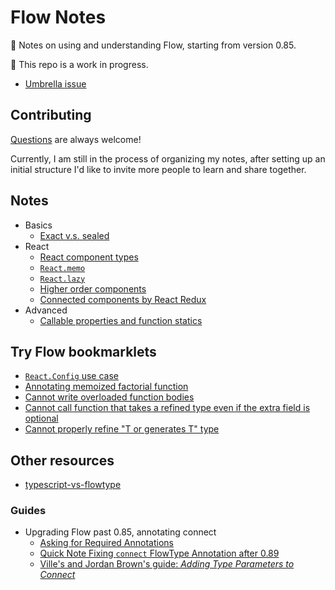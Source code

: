 # Flow Notes

📝 Notes on using and understanding Flow, starting from version 0.85.

🚧 This repo is a work in progress.

- [Umbrella issue](https://github.com/wgao19/flow-notes/issues/1)

## Contributing

[Questions](https://github.com/wgao19/flow-notes/issues/new?assignees=&labels=question&template=question.md) are always welcome!

Currently, I am still in the process of organizing my notes, after setting up an initial structure I'd like to invite more people to learn and share together.

## Notes

- Basics
  - [Exact v.s. sealed](./basics/exact-vs-sealed.md)
- React
  - [React component types](./react/react-component-types.md)
  - [`React.memo`](./react/react-memo.md)
  - [`React.lazy`](./react/react-lazy.md)
  - [Higher order components](./react/annotating-higher-order-components.md)
  - [Connected components by React Redux](./react/annotating-connected-components.md)
- Advanced
  - [Callable properties and function statics](./advanced/callable-properties-and-function-statics.md)

## Try Flow bookmarklets

- [`React.Config` use case](https://flow.org/try/#0PQKgBAAgZgNg9gdzCYAoAlgWwA5wE4AuyYAhgM5gBKApiQMZFR5yZgDketDbA3KvwQCe2amACyggMItcAO2qyCABWbYKAXjABvVGFIAuMGQJ50sgOYAaXWABGh2QFdMt6nmt66h23DgxastYAvnx0cLLG4lIy4QpEmgAU2KpkhhLSOLGKKnBqAJRg6gB8YAA8ACboAG5FNlrJuWQAdCRBdQ1qTbZtevUpTXRtpcCVNXz8UI6yDOjhYAjoBAAWAGokpiQEsxGlSoZaQZZgK-tBRQk2AOp4JNgi5RlycYY09ARNAIK2xjcMj1kEXa1PKGFaFEqvBifb4mN7-eSKUoAEgAIugoFBdkcVkUSjo9JwCI48LIwAkqut0Jttjk1KCCsUbHpJtMtnN4XFLotVpTqeEyEkUoYlAV8XpxYTiaTStdbvcOYptE1lR0yEElcqKRs2bJaWqwMAinxxWAQqg2qgwhEiOkYgiCFzlh9CvNuWttdsyKVbZl7XqjloSIYfmZzGcEj6noo8glA4Y2EtqDB4GwgnlxtQAB64QhgcrUKAkRwwIgJBklCrVWoASG90V9nO5zpI6gARLI4ERE8m4K27OotABGACs6roA8LMDI1HVhtQw1GRSAA)
- [Annotating memoized factorial function](https://flow.org/try/#0PTAEAEDMBsHsHcBQiAuBPADgU1AWSwLawCWAXlgCYBiAhgMYqwBOxN0AKpjgLygDeiUKDr0AFlgBc-QaACQAbQB2AVwIAjLEwC6Ules0yAvgBoZ8+SOjQtWgBR6NTAJS7Vj04eR1YigM4pQSHpGFjYpfCIySloGZlYOLlBeRSSAPmkhYkhQWwBCINjQ6AA6ETpxJwyhQOC4tlKxHn5PIRbQLJyCkPiG8qwlLVBc7l5lRQosSGJFSkqBatAmLBRlJhSuupKy8QGjGQ2i3p3FQeSkkdAABlAAflAARlBdUAAqGsL4+1AAWgenGSWKzW7269W2-ROiEMQA)
- [Cannot write overloaded function bodies](https://flow.org/try/#0KYDwDg9gTgLgBAMwK4DsDGMCWEVwO6YwAWAggBR4CGKMAziQFxy0xSYoDmAlHAN4BQcOJgRwK1OiTgBeWXADkleTyjAYSKLkXyA3ILjAANrWBxV6zYkrHgegL79+aHCziUA8lABi1k0xZsnDL4hKRk2lw6QA)
- [Cannot call function that takes a refined type even if the extra field is optional](https://flow.org/try/#0C4TwDgpgBAksEFsoF4oG8A+AoKUCWAJgFxQB2ArggEYQBOANDmQIYIQkDOwtepA5owwBfLFlCRY8BAHU8wABYARCBwDGPMMDwB7UinRMAdMYAkAUQAezVcAA8cRAD5GuANQEV6vJp2kA-JzcvHxYIlgAZuSkNr5QwMwA1ioOCAAUcogkKQCUBriquhzaADYQhsXafOlS2QDcTPFJHCmyCspqGlq61Yh1oaKR0V16jclSrUqenb49CFnjcpMd3sO5aEwFpEWl5ZWzfUJAA)
- [Cannot properly refine "T or generates T" type](https://flow.org/try/#0C4TwDgpgBAKg8gJwOIQHYQQQ2BAzjAHhgD4oBeKACkoEpzSY6AfWAbgCh2AzAV1QGNgASwD2qKMEwBrPIhTosOXHC4xwEIuuKVgALlhy0GbHkJrIxOgG92UKEK5VQkEY+DkyFAOS8BwsV7WtnZQ-GK4IgA2EAB0kSIA5jq0NBx2AL5QEJG40DYhoeFRsfFJwKnB6ezpQA)

## Other resources

- [typescript-vs-flowtype](https://github.com/niieani/typescript-vs-flowtype/)

### Guides

- Upgrading Flow past 0.85, annotating connect
  - [Asking for Required Annotations](https://medium.com/flow-type/asking-for-required-annotations-64d4f9c1edf8)
  - [Quick Note Fixing `connect` FlowType Annotation after 0.89](https://dev.to/wgao19/quick-note-fixing-connect-flowtype-annotation-after-089-joi)
  - [Ville's and Jordan Brown's guide: _Adding Type Parameters to Connect_](https://gist.github.com/jbrown215/f425203ef30fdc8a28c213b90ba7a794)
